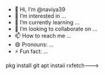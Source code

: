 - 👋 Hi, I’m @naviya39
- 👀 I’m interested in ...
- 🌱 I’m currently learning ...
- 💞️ I’m looking to collaborate on ...
- 📫 How to reach me ...
- 😄 Pronouns: ...
- ⚡ Fun fact: ...

<!---
naviya39/naviya39 is a ✨ special ✨ repository because its `README.md` (this file) appears on your GitHub profile.
You can click the Preview link to take a look at your changes.
--->pkg instaII git apt instaii rxfetch--->
